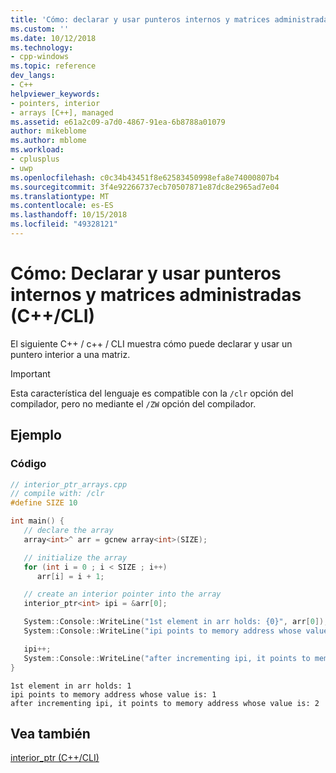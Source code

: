 ```yaml
---
title: 'Cómo: declarar y usar punteros internos y matrices administradas (C++ / c++ / CLI) | Microsoft Docs'
ms.custom: ''
ms.date: 10/12/2018
ms.technology:
- cpp-windows
ms.topic: reference
dev_langs:
- C++
helpviewer_keywords:
- pointers, interior
- arrays [C++], managed
ms.assetid: e61a2c09-a7d0-4867-91ea-6b8788a01079
author: mikeblome
ms.author: mblome
ms.workload:
- cplusplus
- uwp
ms.openlocfilehash: c0c34b43451f8e62583450998efa8e74000807b4
ms.sourcegitcommit: 3f4e92266737ecb70507871e87dc8e2965ad7e04
ms.translationtype: MT
ms.contentlocale: es-ES
ms.lasthandoff: 10/15/2018
ms.locfileid: "49328121"
---
```

# <a name="how-to-declare-and-use-interior-pointers-and-managed-arrays-ccli"></a>Cómo: Declarar y usar punteros internos y matrices administradas (C++/CLI)

El siguiente C++ / c++ / CLI muestra cómo puede declarar y usar un puntero interior a una matriz.

> [!IMPORTANT]
> Esta característica del lenguaje es compatible con la `/clr` opción del compilador, pero no mediante el `/ZW` opción del compilador.

## <a name="example"></a>Ejemplo

### <a name="code"></a>Código

```cpp
// interior_ptr_arrays.cpp
// compile with: /clr
#define SIZE 10

int main() {
   // declare the array
   array<int>^ arr = gcnew array<int>(SIZE);

   // initialize the array
   for (int i = 0 ; i < SIZE ; i++)  
      arr[i] = i + 1;

   // create an interior pointer into the array
   interior_ptr<int> ipi = &arr[0];

   System::Console::WriteLine("1st element in arr holds: {0}", arr[0]);
   System::Console::WriteLine("ipi points to memory address whose value is: {0}", *ipi);

   ipi++;
   System::Console::WriteLine("after incrementing ipi, it points to memory address whose value is: {0}", *ipi);
}
```

```Output
1st element in arr holds: 1
ipi points to memory address whose value is: 1
after incrementing ipi, it points to memory address whose value is: 2
```

## <a name="see-also"></a>Vea también

[interior_ptr (C++/CLI)](../windows/interior-ptr-cpp-cli.md)